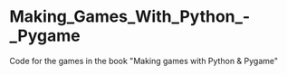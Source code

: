 # Making_Games_With_Python_-_Pygame
Code for the games in the book "Making games with Python &amp; Pygame"
